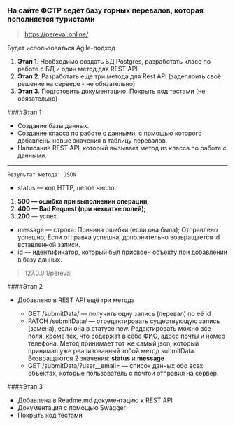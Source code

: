 ### На сайте ФСТР ведёт базу горных перевалов, которая пополняется туристами
>https://pereval.online/

Будет использоваться Agile-подход

1. __Этап 1__. Необходимо создать БД Postgres, разработать класс по работе с БД и один метод для REST API.
2. __Этап 2__. Разработать еще три метода для Rest API (задеплоить своё решение на сервере - не обязательно)
3. __Этап 3__. Подготовить документацию. Покрыть код тестами (не обязательно)

####Этап 1
- Создание базы данных.
- Создание класса по работе с данными, с помощью которого добавлены новые значения в таблицу перевалов.
- Написание REST API, который вызывает метод из класса по работе с данными.
___
    Результат метода: JSON

* status — код HTTP, целое число:
1. __500 — ошибка при выполнении операции;__
2. __400 — Bad Request (при нехватке полей);__
3. __200__ — успех.
* message — строка:
Причина ошибки (если она была);
Отправлено успешно;
Если отправка успешна, дополнительно возвращается id вставленной записи.
* id — идентификатор, который был присвоен объекту при добавлении в базу данных.
>127.0.0.1/pereval

####Этап 2
- Добавлено в REST API ещё три метода


    * GET /submitData/<id> — получить одну запись (перевал) по её id
    * PATCH /submitData/<id> — отредактировать существующую запись (замена), если она в статусе new. Редактировать можно все поля, кроме тех, что содержат в себе ФИО, адрес почты и номер телефона. Метод принимает тот же самый json, который принимал уже реализованный тобой метод submitData.
    Возвращаются 2 значения: __status__ и __message__
    * GET /submitData/?user__email=<email> — список данных обо всех объектах, которые пользователь с почтой <email> отправил на сервер.

####Этап 3
- Добавлена в Readme.md документацию к REST API
- Документация с помощью Swagger
- Покрыть код тестами
